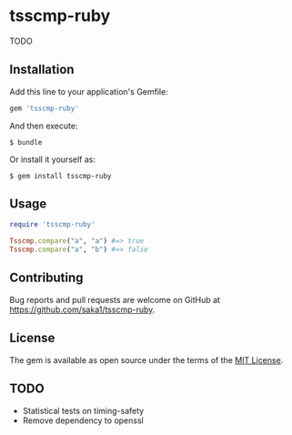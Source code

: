 # tsscmp-ruby

TODO

## Installation

Add this line to your application's Gemfile:

```ruby
gem 'tsscmp-ruby'
```

And then execute:

    $ bundle

Or install it yourself as:

    $ gem install tsscmp-ruby

## Usage

```ruby
require 'tsscmp-ruby'

Tsscmp.compare("a", "a") #=> true
Tsscmp.compare("a", "b") #=> false
```

## Contributing

Bug reports and pull requests are welcome on GitHub at https://github.com/saka1/tsscmp-ruby.

## License

The gem is available as open source under the terms of the [MIT License](https://opensource.org/licenses/MIT).

## TODO

- Statistical tests on timing-safety
- Remove dependency to openssl

